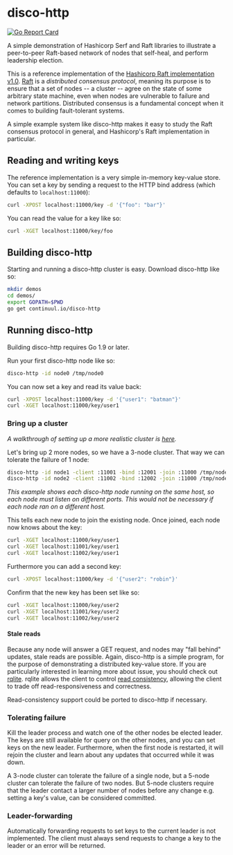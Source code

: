 # disco-http

[![Go Report Card](https://goreportcard.com/badge/github.com/continuul/disco-http)](https://goreportcard.com/report/github.com/continuul/disco-http)

A simple demonstration of Hashicorp Serf and Raft libraries to illustrate
a peer-to-peer Raft-based network of nodes that self-heal, and perform
leadership election.

This is a reference implementation of the [Hashicorp Raft implementation v1.0](https://github.com/hashicorp/raft).
[Raft](https://raft.github.io/) is a _distributed consensus protocol_, meaning
its purpose is to ensure that a set of nodes -- a cluster -- agree on the
state of some arbitrary state machine, even when nodes are vulnerable to
failure and network partitions. Distributed consensus is a fundamental
concept when it comes to building fault-tolerant systems.

A simple example system like disco-http makes it easy to study the Raft
consensus protocol in general, and Hashicorp's Raft implementation in particular.

## Reading and writing keys

The reference implementation is a very simple in-memory key-value store.
You can set a key by sending a request to the HTTP bind address
(which defaults to `localhost:11000`):

```bash
curl -XPOST localhost:11000/key -d '{"foo": "bar"}'
```

You can read the value for a key like so:
```bash
curl -XGET localhost:11000/key/foo
```

## Building disco-http

Starting and running a disco-http cluster is easy. Download disco-http like so:

```bash
mkdir demos
cd demos/
export GOPATH=$PWD
go get continuul.io/disco-http
```

## Running disco-http

Building disco-http requires Go 1.9 or later.

Run your first disco-http node like so:
```bash
disco-http -id node0 /tmp/node0
```

You can now set a key and read its value back:
```bash
curl -XPOST localhost:11000/key -d '{"user1": "batman"}'
curl -XGET localhost:11000/key/user1
```

### Bring up a cluster

_A walkthrough of setting up a more realistic cluster is [here](CLUSTERING.md)._

Let's bring up 2 more nodes, so we have a 3-node cluster. That way we can tolerate the failure of 1 node:
```bash
disco-http -id node1 -client :11001 -bind :12001 -join :11000 /tmp/node1
disco-http -id node2 -client :11002 -bind :12002 -join :11000 /tmp/node2
```
_This example shows each disco-http node running on the same host, so each node must listen on different ports. This would not be necessary if each node ran on a different host._

This tells each new node to join the existing node. Once joined, each node now knows
about the key:
```bash
curl -XGET localhost:11000/key/user1
curl -XGET localhost:11001/key/user1
curl -XGET localhost:11002/key/user1
```

Furthermore you can add a second key:
```bash
curl -XPOST localhost:11000/key -d '{"user2": "robin"}'
```

Confirm that the new key has been set like so:
```bash
curl -XGET localhost:11000/key/user2
curl -XGET localhost:11001/key/user2
curl -XGET localhost:11002/key/user2
```

#### Stale reads

Because any node will answer a GET request, and nodes may "fall behind"
updates, stale reads are possible. Again, disco-http is a simple program,
for the purpose of demonstrating a distributed key-value store. If you
are particularly interested in learning more about issue, you should
check out [rqlite](https://github.com/rqlite/rqlite). rqlite allows the
client to control [read consistency](https://github.com/rqlite/rqlite/blob/master/doc/CONSISTENCY.md),
allowing the client to trade off read-responsiveness and correctness.

Read-consistency support could be ported to disco-http if necessary.

### Tolerating failure

Kill the leader process and watch one of the other nodes be elected leader.
The keys are still available for query on the other nodes, and you can set
keys on the new leader. Furthermore, when the first node is restarted, it
will rejoin the cluster and learn about any updates that occurred while it
was down.

A 3-node cluster can tolerate the failure of a single node, but a 5-node
cluster can tolerate the failure of two nodes. But 5-node clusters require
that the leader contact a larger number of nodes before any change e.g. setting
a key's value, can be considered committed.

### Leader-forwarding

Automatically forwarding requests to set keys to the current leader is not
implemented. The client must always send requests to change a key to the
leader or an error will be returned.
